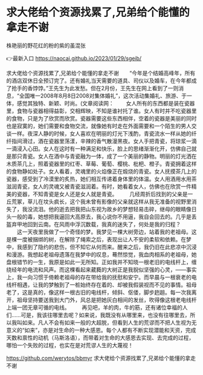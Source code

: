 # 求大佬给个资源找累了,兄弟给个能懂的拿走不谢
株艳丽的野花红的粉的紫的虽混张

👉最新入口 https://naocai.github.io/2023/01/29/sgeib/

求大佬给个资源找累了,兄弟给个能懂的拿走不谢　　“今年是个结婚高峰年，所有的酒店双休日全预订完了。还有婚礼当天需要的道具、司仪以及婚车，在今年都成了抢手的香饽饽。”王先生为此发愁。但在2月份，王先生在网上看到了一则消息，“全国唯一2008年8月8日2008对集体婚礼”，这次活动集婚礼、旅游、于一体，感觉其独特、新颖、时尚。(文章阅读网：
　　女人所有的东西都是装在瓷器里，食物与瓷器相得益彰，交相辉映，不知是谁衬托了谁。女人有时并不吃瓷器里的食物，只是为了欣赏而欣赏。瓷器需要这些东西相伴，空着的瓷器是美丽的同时也是寂寞的，她们需要和食物交流，就像她有时走在外面需要和一个陌生的男人交谈一样。夜深人静的时候，女人喜欢在明丽的灯光下浅酌，青瓷流水一样从她的纤纤指间滑过，酒在瓷器里荡漾，辛辣的香气散漫黑夜。女人手把青瓷，将琼浆一滴一滴浸入心田。女人在这时有一种满足和快乐，脸上的思绪渐渐化开，仿佛自己就是那只青瓷。女人在酒中与青瓷融为一体，成了一个美丽的静物。明丽的灯光洒在木质茶几上，照着瓷器里的红枣、草莓、葡萄、樱桃、枇杷、橙子。青瓷拥着这样的食物静如处子。女人看着，灵魂里的火焰像正在煅烧的青瓷。女人抚摸茶几上的瓷器，感受到了冷漠里的炙热，她们相互传递着身体里的体温。女人用酒用水用茶滋润青瓷，女人的灵魂又被青瓷滋润着。有时，她看着女人，仿佛也在欣赏一件精美的瓷器，不知青瓷是女人还是女人就是青瓷。
　　几经周折后找到的父亲是一丘荒冢，草儿在坟头疯长，这个我未曾有影像的父亲就这样从我无准备的视野里消失了，我没流泪。他的逝去把我把山东视为故乡的梦想轻易击碎，继母的眼睛像日头一般的毒，她想把我逼回大高原去，我心说你不用逼，我自会回去的。几乎是丢盔弃甲地回到云南。在风雨中浮沉数载，我真的迷失了，何处是我的归程？
　　这一天夜里我做了一个奇怪的梦。我梦见一棵大树旁边，站着我的老祖母。这是棵一度被捆绑的树，在解除了绳索之后，表现出让人不安的柔软和依赖。在梦中，我感到了隐约的悲伤，但不知它从何而来。醒来之后，我仍旧在此悲凉中沉浸和漫游。我想起老祖母遗落在我梦中的叹息，蓦然惊觉，我血肉相系的老祖母，她盘根错节的一生，我原是如此一无所知。正如我并不知晓一根老旧的电线杆上，缠绕经年的电流和风声。而这棵看起来葳蕤的大树正是我貎似坚强的心灵，——事实上，我一向习惯于倚赖老祖母的存在带给我的抚慰和安宁。而早晨与一根衰老的电线杆相遇，让我的梦触到了一桩始终存在着的、却被我假装视而不见的事情。祖母老了，这是真的，像这样一根古旧的电线杆，倾斜、伛偻，脚步趔趄。每一次我离开，祖母坚持要送我到大门外，风总是把她灰白相间的发丝，吹得像这根老电线杆上端一团无章可循的电线。
　　再见吧，羊的肉，牛的筋，还有诸位幸福的人们……可是，我该往哪里去呢？如来说，我既没有从哪里来，也没有往哪里去，所以我叫如来。凡人不会有如来一般的大超脱，但看到人生的荒谬而不把人生视为无意义的“如来”，亦是对生命的一种大感恩。每个人都有不断实现潜能和天资，完成天数和禀性的动机（马斯洛语），而带着对生命的大感恩去实现、去完成的过程，哪怕一个失败的过程，也实在是对荒谬人生的大蔑视！

https://github.com/werytos/bbmyr
求大佬给个资源找累了,兄弟给个能懂的拿走不谢
